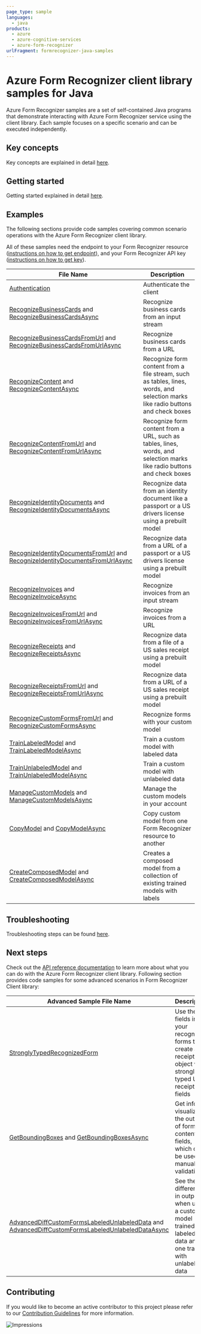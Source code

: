 ```yaml
---
page_type: sample
languages:
  - java
products:
  - azure
  - azure-cognitive-services
  - azure-form-recognizer
urlFragment: formrecognizer-java-samples
---
```


# Azure Form Recognizer client library samples for Java

Azure Form Recognizer samples are a set of self-contained Java programs that demonstrate interacting with Azure Form Recognizer service
using the client library. Each sample focuses on a specific scenario and can be executed independently. 

## Key concepts
Key concepts are explained in detail [here][SDK_README_KEY_CONCEPTS].

## Getting started
Getting started explained in detail [here][SDK_README_GETTING_STARTED].

## Examples
The following sections provide code samples covering common scenario operations with the Azure Form Recognizer client library.

All of these samples need the endpoint to your Form Recognizer resource ([instructions on how to get endpoint][get-endpoint-instructions]), and your Form Recognizer API key ([instructions on how to get key][get-key-instructions]).

|**File Name**|**Description**|
|----------------|-------------|
|[Authentication][authentication_sample]|Authenticate the client|
|[RecognizeBusinessCards][recognize_business_cards] and [RecognizeBusinessCardsAsync][recognize_business_cards_async]|Recognize business cards from an input stream|
|[RecognizeBusinessCardsFromUrl][recognize_business_cards_from_url] and [RecognizeBusinessCardsFromUrlAsync][recognize_business_cards_from_url_async]|Recognize business cards from a URL|
|[RecognizeContent][recognize_content] and [RecognizeContentAsync][recognize_content_async]|Recognize form content from a file stream, such as tables, lines, words, and selection marks like radio buttons and check boxes|
|[RecognizeContentFromUrl][recognize_content_from_url] and [RecognizeContentFromUrlAsync][recognize_content_from_url_async]|Recognize form content from a URL, such as tables, lines, words, and selection marks like radio buttons and check boxes|
|[RecognizeIdentityDocuments][recognize_id_documents] and [RecognizeIdentityDocumentsAsync][recognize_id_documents_async]|Recognize data from an identity document like a passport or a US drivers license using a prebuilt model|
|[RecognizeIdentityDocumentsFromUrl][recognize_id_documents_from_url] and [RecognizeIdentityDocumentsFromUrlAsync][recognize_id_documents_from_url_async]|Recognize data from a URL of a passport or a US drivers license using a prebuilt model|
|[RecognizeInvoices][recognize_invoices] and [RecognizeInvoiceAsync][recognize_invoices_async]|Recognize invoices from an input stream|
|[RecognizeInvoicesFromUrl][recognize_invoices_from_url] and [RecognizeInvoicesFromUrlAsync][recognize_invoices_from_url_async]|Recognize invoices from a URL|
|[RecognizeReceipts][recognize_receipts] and [RecognizeReceiptsAsync][recognize_receipts_async]|Recognize data from a file of a US sales receipt using a prebuilt model|
|[RecognizeReceiptsFromUrl][recognize_receipts_from_url] and [RecognizeReceiptsFromUrlAsync][recognize_receipts_from_url_async]|Recognize data from a URL of a US sales receipt using a prebuilt model|
|[RecognizeCustomFormsFromUrl][recognize_custom_forms] and [RecognizeCustomFormsAsync][recognize_custom_forms_async]|Recognize forms with your custom model|
|[TrainLabeledModel][train_labeled_model] and [TrainLabeledModelAsync][train_labeled_model_async]|Train a custom model with labeled data|
|[TrainUnlabeledModel][train_unlabeled_model] and [TrainUnlabeledModelAsync][train_unlabeled_model_async]|Train a custom model with unlabeled data|
|[ManageCustomModels][manage_custom_models] and [ManageCustomModelsAsync][manage_custom_models_async]|Manage the custom models in your account|
|[CopyModel][copy_model] and [CopyModelAsync][copy_model_async]|Copy custom model from one Form Recognizer resource to another|
|[CreateComposedModel][create_composed_model] and [CreateComposedModelAsync][create_composed_model_async]|Creates a composed model from a collection of existing trained models with labels|

## Troubleshooting
Troubleshooting steps can be found [here][SDK_README_TROUBLESHOOTING].

## Next steps
Check out the [API reference documentation][java_fr_ref_docs] to learn more about
what you can do with the Azure Form Recognizer client library.
Following section provides code samples for some advanced scenarios in Form Recognizer Client library:

|**Advanced Sample File Name**|**Description**|
|----------------|-------------|
|[StronglyTypedRecognizedForm][strongly_typed_sample]|Use the fields in your recognized forms to create a receipt object with strongly-typed US receipt fields|
|[GetBoundingBoxes][get_bounding_boxes] and [GetBoundingBoxesAsync][get_bounding_boxes_async]|Get info to visualize the outlines of form content and fields, which can be used for manual validation|
|[AdvancedDiffCustomFormsLabeledUnlabeledData][differentiate_custom_forms_with_labeled_and_unlabeled_models] and [AdvancedDiffCustomFormsLabeledUnlabeledDataAsync][differentiate_custom_forms_with_labeled_and_unlabeled_models_async]|See the differences in output when using a custom model trained with labeled data and one trained with unlabeled data|

## Contributing
If you would like to become an active contributor to this project please refer to our [Contribution
Guidelines][SDK_README_CONTRIBUTING] for more information.

<!-- LINKS -->
[SDK_README_CONTRIBUTING]: https://github.com/Azure/azure-sdk-for-java/blob/main/sdk/formrecognizer/azure-ai-formrecognizer/README.md#contributing
[SDK_README_GETTING_STARTED]: https://github.com/Azure/azure-sdk-for-java/blob/main/sdk/formrecognizer/azure-ai-formrecognizer/README.md#getting-started
[SDK_README_TROUBLESHOOTING]: https://github.com/Azure/azure-sdk-for-java/blob/main/sdk/formrecognizer/azure-ai-formrecognizer/README.md#troubleshooting
[SDK_README_KEY_CONCEPTS]: https://github.com/Azure/azure-sdk-for-java/blob/main/sdk/formrecognizer/azure-ai-formrecognizer/README.md#key-concepts
[SDK_README_DEPENDENCY]: ../../README.md#include-the-package
[SDK_README_NEXT_STEPS]: ../../README.md#next-steps
[java_fr_ref_docs]: https://aka.ms/azsdk-java-formrecognizer-ref-docs

[create_composed_model]: https://github.com/Azure/azure-sdk-for-java/blob/azure-ai-formrecognizer_3.1.4/sdk/formrecognizer/azure-ai-formrecognizer/src/samples/java/com/azure/ai/formrecognizer/CreateComposedModel.java
[create_composed_model_async]: https://github.com/Azure/azure-sdk-for-java/blob/azure-ai-formrecognizer_3.1.4/sdk/formrecognizer/azure-ai-formrecognizer/src/samples/java/com/azure/ai/formrecognizer/CreateComposedModelAsync.java
[authentication_sample]: https://github.com/Azure/azure-sdk-for-java/blob/azure-ai-formrecognizer_3.1.4/sdk/formrecognizer/azure-ai-formrecognizer/src/samples/java/com/azure/ai/formrecognizer/Authentication.java
[differentiate_custom_forms_with_labeled_and_unlabeled_models]: https://github.com/Azure/azure-sdk-for-java/blob/azure-ai-formrecognizer_3.1.4/sdk/formrecognizer/azure-ai-formrecognizer/src/samples/java/com/azure/ai/formrecognizer/AdvancedDiffLabeledUnlabeledData.java
[differentiate_custom_forms_with_labeled_and_unlabeled_models_async]: https://github.com/Azure/azure-sdk-for-java/blob/azure-ai-formrecognizer_3.1.4/sdk/formrecognizer/azure-ai-formrecognizer/src/samples/java/com/azure/ai/formrecognizer/AdvancedDiffLabeledUnlabeledDataAsync.java
[get_bounding_boxes]: https://github.com/Azure/azure-sdk-for-java/blob/azure-ai-formrecognizer_3.1.4/sdk/formrecognizer/azure-ai-formrecognizer/src/samples/java/com/azure/ai/formrecognizer/GetBoundingBoxes.java
[get_bounding_boxes_async]: https://github.com/Azure/azure-sdk-for-java/blob/azure-ai-formrecognizer_3.1.4/sdk/formrecognizer/azure-ai-formrecognizer/src/samples/java/com/azure/ai/formrecognizer/GetBoundingBoxesAsync.java
[get-endpoint-instructions]: https://github.com/Azure/azure-sdk-for-java/tree/main/sdk/formrecognizer/azure-ai-formrecognizer#create-a-form-recognizer-resource
[get-key-instructions]: https://github.com/Azure/azure-sdk-for-java/tree/main/sdk/formrecognizer/azure-ai-formrecognizer#create-a-form-recognizer-client-using-azurekeycredential
[manage_custom_models]: https://github.com/Azure/azure-sdk-for-java/blob/azure-ai-formrecognizer_3.1.4/sdk/formrecognizer/azure-ai-formrecognizer/src/samples/java/com/azure/ai/formrecognizer/ManageCustomModels.java
[manage_custom_models_async]: https://github.com/Azure/azure-sdk-for-java/blob/azure-ai-formrecognizer_3.1.4/sdk/formrecognizer/azure-ai-formrecognizer/src/samples/java/com/azure/ai/formrecognizer/ManageCustomModelsAsync.java
[recognize_business_cards]:https://github.com/Azure/azure-sdk-for-java/blob/azure-ai-formrecognizer_3.1.4/sdk/formrecognizer/azure-ai-formrecognizer/src/samples/java/com/azure/ai/formrecognizer/RecognizeBusinessCard.java
[recognize_business_cards_async]:https://github.com/Azure/azure-sdk-for-java/blob/azure-ai-formrecognizer_3.1.4/sdk/formrecognizer/azure-ai-formrecognizer/src/samples/java/com/azure/ai/formrecognizer/RecognizeBusinessCardAsync.java
[recognize_business_cards_from_url]:https://github.com/Azure/azure-sdk-for-java/blob/azure-ai-formrecognizer_3.1.4/sdk/formrecognizer/azure-ai-formrecognizer/src/samples/java/com/azure/ai/formrecognizer/RecognizeBusinessCardFromUrl.java
[recognize_business_cards_from_url_async]:https://github.com/Azure/azure-sdk-for-java/blob/azure-ai-formrecognizer_3.1.4/sdk/formrecognizer/azure-ai-formrecognizer/src/samples/java/com/azure/ai/formrecognizer/RecognizeBusinessCardFromUrlAsync.java
[recognize_content]: https://github.com/Azure/azure-sdk-for-java/blob/azure-ai-formrecognizer_3.1.4/sdk/formrecognizer/azure-ai-formrecognizer/src/samples/java/com/azure/ai/formrecognizer/RecognizeContent.java
[recognize_content_async]:https://github.com/Azure/azure-sdk-for-java/blob/azure-ai-formrecognizer_3.1.4/sdk/formrecognizer/azure-ai-formrecognizer/src/samples/java/com/azure/ai/formrecognizer/RecognizeContentAsync.java
[recognize_content_from_url]:https://github.com/Azure/azure-sdk-for-java/blob/azure-ai-formrecognizer_3.1.4/sdk/formrecognizer/azure-ai-formrecognizer/src/samples/java/com/azure/ai/formrecognizer/RecognizeContentFromUrl.java
[recognize_content_from_url_async]: https://github.com/Azure/azure-sdk-for-java/blob/azure-ai-formrecognizer_3.1.4/sdk/formrecognizer/azure-ai-formrecognizer/src/samples/java/com/azure/ai/formrecognizer/RecognizeContentFromUrlAsync.java
[recognize_custom_forms]: https://github.com/Azure/azure-sdk-for-java/blob/azure-ai-formrecognizer_3.1.4/sdk/formrecognizer/azure-ai-formrecognizer/src/samples/java/com/azure/ai/formrecognizer/RecognizeCustomFormsFromUrl.java
[recognize_custom_forms_async]: https://github.com/Azure/azure-sdk-for-java/blob/azure-ai-formrecognizer_3.1.4/sdk/formrecognizer/azure-ai-formrecognizer/src/samples/java/com/azure/ai/formrecognizer/RecognizeCustomFormsAsync.java
[recognize_id_documents]: https://github.com/Azure/azure-sdk-for-java/blob/azure-ai-formrecognizer_3.1.4/sdk/formrecognizer/azure-ai-formrecognizer/src/samples/java/com/azure/ai/formrecognizer/RecognizeIdentityDocuments.java
[recognize_id_documents_async]: https://github.com/Azure/azure-sdk-for-java/blob/azure-ai-formrecognizer_3.1.4/sdk/formrecognizer/azure-ai-formrecognizer/src/samples/java/com/azure/ai/formrecognizer/RecognizeIdentityDocumentsAsync.java
[recognize_id_documents_from_url]: https://github.com/Azure/azure-sdk-for-java/blob/azure-ai-formrecognizer_3.1.4/sdk/formrecognizer/azure-ai-formrecognizer/src/samples/java/com/azure/ai/formrecognizer/RecognizeIdentityDocumentsFromUrl.java
[recognize_id_documents_from_url_async]: https://github.com/Azure/azure-sdk-for-java/blob/azure-ai-formrecognizer_3.1.4/sdk/formrecognizer/azure-ai-formrecognizer/src/samples/java/com/azure/ai/formrecognizer/RecognizeIdentityDocumentsFromUrlAsync.java
[recognize_invoices]:https://github.com/Azure/azure-sdk-for-java/blob/azure-ai-formrecognizer_3.1.4/sdk/formrecognizer/azure-ai-formrecognizer/src/samples/java/com/azure/ai/formrecognizer/RecognizeInvoices.java
[recognize_invoices_async]:https://github.com/Azure/azure-sdk-for-java/blob/azure-ai-formrecognizer_3.1.4/sdk/formrecognizer/azure-ai-formrecognizer/src/samples/java/com/azure/ai/formrecognizer/RecognizeInvoicesAsync.java
[recognize_invoices_from_url]:https://github.com/Azure/azure-sdk-for-java/blob/azure-ai-formrecognizer_3.1.4/sdk/formrecognizer/azure-ai-formrecognizer/src/samples/java/com/azure/ai/formrecognizer/RecognizeInvoicesFromUrl.java
[recognize_invoices_from_url_async]:https://github.com/Azure/azure-sdk-for-java/blob/azure-ai-formrecognizer_3.1.4/sdk/formrecognizer/azure-ai-formrecognizer/src/samples/java/com/azure/ai/formrecognizer/RecognizeInvoicesFromUrlAsync.java
[recognize_receipts]: https://github.com/Azure/azure-sdk-for-java/blob/azure-ai-formrecognizer_3.1.4/sdk/formrecognizer/azure-ai-formrecognizer/src/samples/java/com/azure/ai/formrecognizer/RecognizeReceipts.java
[recognize_receipts_async]: https://github.com/Azure/azure-sdk-for-java/blob/azure-ai-formrecognizer_3.1.4/sdk/formrecognizer/azure-ai-formrecognizer/src/samples/java/com/azure/ai/formrecognizer/RecognizeReceiptsAsync.java
[recognize_receipts_from_url]: https://github.com/Azure/azure-sdk-for-java/blob/azure-ai-formrecognizer_3.1.4/sdk/formrecognizer/azure-ai-formrecognizer/src/samples/java/com/azure/ai/formrecognizer/RecognizeReceiptsFromUrl.java
[recognize_receipts_from_url_async]: https://github.com/Azure/azure-sdk-for-java/blob/azure-ai-formrecognizer_3.1.4/sdk/formrecognizer/azure-ai-formrecognizer/src/samples/java/com/azure/ai/formrecognizer/RecognizeReceiptsFromUrlAsync.java
[train_unlabeled_model]: https://github.com/Azure/azure-sdk-for-java/blob/azure-ai-formrecognizer_3.1.4/sdk/formrecognizer/azure-ai-formrecognizer/src/samples/java/com/azure/ai/formrecognizer/TrainModelWithoutLabels.java
[train_unlabeled_model_async]: https://github.com/Azure/azure-sdk-for-java/blob/azure-ai-formrecognizer_3.1.4/sdk/formrecognizer/azure-ai-formrecognizer/src/samples/java/com/azure/ai/formrecognizer/TrainModelWithoutLabelsAsync.java
[train_labeled_model]: https://github.com/Azure/azure-sdk-for-java/blob/azure-ai-formrecognizer_3.1.4/sdk/formrecognizer/azure-ai-formrecognizer/src/samples/java/com/azure/ai/formrecognizer/TrainModelWithLabels.java
[train_labeled_model_async]: https://github.com/Azure/azure-sdk-for-java/blob/azure-ai-formrecognizer_3.1.4/sdk/formrecognizer/azure-ai-formrecognizer/src/samples/java/com/azure/ai/formrecognizer/TrainModelWithLabelsAsync.java
[copy_model]: https://github.com/Azure/azure-sdk-for-java/blob/azure-ai-formrecognizer_3.1.4/sdk/formrecognizer/azure-ai-formrecognizer/src/samples/java/com/azure/ai/formrecognizer/CopyModel.java
[copy_model_async]: https://github.com/Azure/azure-sdk-for-java/blob/azure-ai-formrecognizer_3.1.4/sdk/formrecognizer/azure-ai-formrecognizer/src/samples/java/com/azure/ai/formrecognizer/CopyModelAsync.java
[strongly_typed_sample]: https://github.com/Azure/azure-sdk-for-java/blob/azure-ai-formrecognizer_3.1.4/sdk/formrecognizer/azure-ai-formrecognizer/src/samples/java/com/azure/ai/formrecognizer/StronglyTypedRecognizedForm.java

![Impressions](https://azure-sdk-impressions.azurewebsites.net/api/impressions/azure-sdk-for-java%2Fsdk%2Fformrecognizer%2Fazure-ai-formrecognizer%2FREADME.png)
